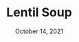 ---
title: "Lentil Soup"
date: "October 14, 2021"
prepTime: "15 min" 
cookingTime: "45 min"
totalTime: "60 min"
topic: ""
originalLink: "https://cookieandkate.com/best-lentil-soup-recipe/"
scottRating: 5
image: "../../images/default.png"
ingredients: [
  {
    name: Extra Virgin Olive Oil,
    amount: 0.25,
    unit: cups
  },
  {
    name: "Yellow or White Onion",
    preparation: ", Chopped",
    amount: 1,
    unit: medium
  },
  {
    name: Carrots,
    amount: 2,
    unit: count
  },
  {
    name: "Garlic Cloves",
    preparation: ", pressed or minced",
    amount: 4,
    unit: count
  },
  {
    name: Ground cumin,
    amount: 2,
    unit: tsp
  },
  {
    name: Curry Powder,
    amount: 1,
    unit: tsp
  },
  {
    name: Dried Thyme,
    amount: 0.5,
    unit: tsp
  },
  {
    name: "Can Diced Tomatoes",
    preparation: ", lightly drained", 
    amount: 28,
    unit: oz
  },
  {
    name: "Green or Brown Lentils",
    preparation: ", rinsed and sorted", 
    amount: 1,
    unit: cup
  },
  {
    name: Low sodium chicken or vegetable broth,
    amount: 4,
    unit: cups
  },
  {
    name: Water,
    amount: 2,
    unit: cups
  },
  {
    name: Salt,
    amount: 1,
    unit: tsp
  },
  {
    name: Red Pepper Flakes,
    amount: 1,
    unit: pinch
  },
  {
    name: Black Pepper,
    amount: 1,
    unit: to taste
  },
  {
    name: "Fresh collard greens or kale",
    preparation: ", rinced thoroughly and tough ribs removed, chopped",
    amount: 1,
    unit: cup
  },
  {
    name: lemon juice,
    amount: 2,
    unit: tsp
  }
]
directions: [
  "Turn stove to medium and heat olive oil.",
  "Add the carrot and chopped onion, frequently stirring until the onion is slightly translucent and softened (5 or so minutes).",
  "Add garlic, cumin, curry powder, thyme. And stir for about 30 seconds, or until fragrent.",
  "Add slightly drained diced tomatoes and cook for a few more minutes. Remember to stir every few minutes.",
  "Add lentils, broth, water, salt, red pepper flakes, and black pepper.",
  "Bring to a boil, then reduce heat to simmer and cook for 25 to 30 minutes (or until lentils are tender but hold shape.",
  "Take out 2 cups and put in a blender. Secure the lid and hold it down with a towel - you will probably burn your hand if you don't. Transfer soup back to pot. You can also use an immersion blender if you have one.",
  "Add chopped greens and cook for 5 or so more minutes, or until they are soft",
  "Remove the pot from heat and add lemon juice.",
  "Taste and season with salt/pepper"
]

---